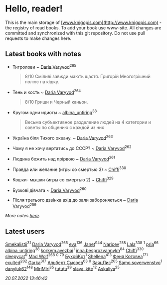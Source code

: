 # Hello, reader!
This is the main storage of [www.knigopis.com](http://www.knigopis.com) - the registry of read books.
To add your book use www-site. All changes are committed and synchronized with this git repository.
Do not use pull requests to make changes here.


## Latest books with notes
* Тигролови ~ [Daria Varyvod](users/829/829893410524253-facebook)<sup>265</sup>
    > 8/10 Сміливі завжди мають щастя. Григорій Многогрішний полює на кішку.

* Тень и кость ~ [Daria Varyvod](users/829/829893410524253-facebook)<sup>264</sup>
    > 8/10 Гриши и Черный каньон.

* Кругом одни идиоты ~ [albina_untiring](users/257/2579695-vkontakte)<sup>38</sup>
    > Весьма субъективное разделение людей на 4 категории и советы по общению с каждой из них

* Україна біля Тихого океану. ~ [Daria Varyvod](users/829/829893410524253-facebook)<sup>263</sup>

* Чому я не хочу вертатись до СССР? ~ [Daria Varyvod](users/829/829893410524253-facebook)<sup>262</sup>

* Людина бежить над прірвою ~ [Daria Varyvod](users/829/829893410524253-facebook)<sup>261</sup>

* Правда или желание (игры со смертью 3) ~ [Chiffi](users/105/105831994080785626680-google)<sup>330</sup>

* Кошки- мышки (игры со смертью 2) ~ [Chiffi](users/105/105831994080785626680-google)<sup>329</sup>

* Бузкові дівчата ~ [Daria Varyvod](users/829/829893410524253-facebook)<sup>260</sup>

* Після третього дзвінка вхід до зали забороняється ~ [Daria Varyvod](users/829/829893410524253-facebook)<sup>259</sup>


_More notes [here](latest_books_with_notes.md)._


## Latest users
[Smekalistii](users/864/86487125-vkontakte)<sup>31</sup> 
[Daria Varyvod](users/829/829893410524253-facebook)<sup>265</sup> 
[eva](users/111/111656270551033014778-google)<sup>136</sup> 
[Janet](users/108/108113656204404967440-google)<sup>944</sup> 
[Naricev](users/107/107090515204537133928-google)<sup>258</sup> 
[Lala](users/761/76187635-vkontakte)<sup>338</sup> 
[](users/113/113470696951401306980-google)<sup>1</sup> 
[pria](users/128/128917939-vkontakte)<sup>66</sup> 
[albina_untiring](users/257/2579695-vkontakte)<sup>38</sup> 
[korkem.avezbai](users/535/535554968-vkontakte)<sup>1</sup> 
[inna.besprozvannykh](users/733/73323849-yandex)<sup>84</sup> 
[Chiffi](users/105/105831994080785626680-google)<sup>330</sup> 
[sleepycat](users/115/115923670668956243469-google)<sup>0</sup> 
[Mad Wolf](users/947/94738840-vkontakte)<sup>268</sup> 
[](users/111/111801556640666266346-google)<sup>0</sup> 
[](users/153/1537586159620888-facebook)<sup>79</sup> 
[БухойКот](users/110/110048943341360971998-google)<sup>1</sup> 
[Shellena](users/134/13413591548892934957-mailru)<sup>413</sup> 
[Феня Котовна](users/109/109746193906459706720-google)<sup>171</sup> 
[exulted](users/100/100599204551896265722-google)<sup>202</sup> 
[Garka](users/115/115753719718250012620-google)<sup>317</sup> 
[Альберт Сысоев](users/474/47446642-vkontakte)<sup>63</sup> 
[](users/108/108232389081536340744-google)<sup>0</sup> 
[ЗаяцЛис](users/112/112388384595246311466-google)<sup>205</sup> 
[Samo.soverwenstvo](users/794/79473926-yandex)<sup>1</sup> 
[danyluk62](users/374/374149854-vkontakte)<sup>148</sup> 
[MiriMiri](users/106/106107989792957993574-google)<sup>35</sup> 
[tututu](users/135/135685382-vkontakte)<sup>39</sup> 
[slava_kite](users/134/134671934-vkontakte)<sup>12</sup> 
[Askaliya](users/326/326783541-vkontakte)<sup>25</sup> 


_20.07.2022 13:46:42_
